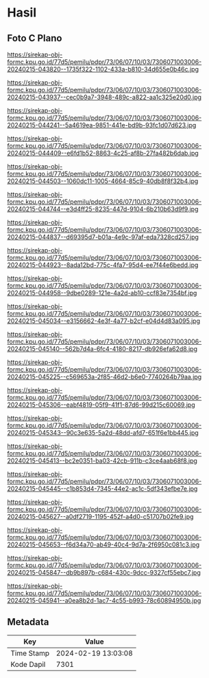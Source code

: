 # Hasil

## Foto C Plano

https://sirekap-obj-formc.kpu.go.id/77d5/pemilu/pdpr/73/06/07/10/03/7306071003006-20240215-043820--1735f322-1102-433a-b810-34d655e0b46c.jpg

https://sirekap-obj-formc.kpu.go.id/77d5/pemilu/pdpr/73/06/07/10/03/7306071003006-20240215-043937--cec0b9a7-3948-489c-a822-aa1c325e20d0.jpg

https://sirekap-obj-formc.kpu.go.id/77d5/pemilu/pdpr/73/06/07/10/03/7306071003006-20240215-044241--5a4619ea-9851-441e-bd9b-93fc1d07d623.jpg

https://sirekap-obj-formc.kpu.go.id/77d5/pemilu/pdpr/73/06/07/10/03/7306071003006-20240215-044409--e6fd1b52-8863-4c25-af8b-27fa482b6dab.jpg

https://sirekap-obj-formc.kpu.go.id/77d5/pemilu/pdpr/73/06/07/10/03/7306071003006-20240215-044503--1060dc11-1005-4664-85c9-40db8f8f32b4.jpg

https://sirekap-obj-formc.kpu.go.id/77d5/pemilu/pdpr/73/06/07/10/03/7306071003006-20240215-044744--e3d4ff25-8235-447d-9104-6b210b63d9f9.jpg

https://sirekap-obj-formc.kpu.go.id/77d5/pemilu/pdpr/73/06/07/10/03/7306071003006-20240215-044837--d69395d7-b01a-4e9c-97af-eda7328cd257.jpg

https://sirekap-obj-formc.kpu.go.id/77d5/pemilu/pdpr/73/06/07/10/03/7306071003006-20240215-044923--8ada12bd-775c-4fa7-95d4-ee7f44e6bedd.jpg

https://sirekap-obj-formc.kpu.go.id/77d5/pemilu/pdpr/73/06/07/10/03/7306071003006-20240215-044958--9dbe0289-121e-4a2d-ab10-ccf83e7354bf.jpg

https://sirekap-obj-formc.kpu.go.id/77d5/pemilu/pdpr/73/06/07/10/03/7306071003006-20240215-045034--e3156662-4e3f-4a77-b2cf-e04d4d83a095.jpg

https://sirekap-obj-formc.kpu.go.id/77d5/pemilu/pdpr/73/06/07/10/03/7306071003006-20240215-045140--562b7d4a-6fc4-4180-8217-db926efa62d8.jpg

https://sirekap-obj-formc.kpu.go.id/77d5/pemilu/pdpr/73/06/07/10/03/7306071003006-20240215-045225--c569653a-2f85-46d2-b6e0-7740264b79aa.jpg

https://sirekap-obj-formc.kpu.go.id/77d5/pemilu/pdpr/73/06/07/10/03/7306071003006-20240215-045306--eabf4819-05f9-41f1-87d6-99d215c60069.jpg

https://sirekap-obj-formc.kpu.go.id/77d5/pemilu/pdpr/73/06/07/10/03/7306071003006-20240215-045343--90c3e635-5a2d-48dd-afd7-651f6e1bb445.jpg

https://sirekap-obj-formc.kpu.go.id/77d5/pemilu/pdpr/73/06/07/10/03/7306071003006-20240215-045413--bc2e0351-ba03-42cb-911b-c3ce4aab68f8.jpg

https://sirekap-obj-formc.kpu.go.id/77d5/pemilu/pdpr/73/06/07/10/03/7306071003006-20240215-045445--c1b853d4-7345-44e2-ac1c-5df343efbe7e.jpg

https://sirekap-obj-formc.kpu.go.id/77d5/pemilu/pdpr/73/06/07/10/03/7306071003006-20240215-045627--a0df2719-1195-452f-a4d0-c51707b02fe9.jpg

https://sirekap-obj-formc.kpu.go.id/77d5/pemilu/pdpr/73/06/07/10/03/7306071003006-20240215-045653--f6d34a70-ab49-40c4-9d7a-2f6950c081c3.jpg

https://sirekap-obj-formc.kpu.go.id/77d5/pemilu/pdpr/73/06/07/10/03/7306071003006-20240215-045847--db9b897b-c684-430c-9dcc-9327cf55ebc7.jpg

https://sirekap-obj-formc.kpu.go.id/77d5/pemilu/pdpr/73/06/07/10/03/7306071003006-20240215-045941--a0ea8b2d-1ac7-4c55-b993-78c60894950b.jpg


## Metadata

| Key        | Value               |
| ---------- | ------------------- |
| Time Stamp | 2024-02-19 13:03:08 |
| Kode Dapil | 7301                |



